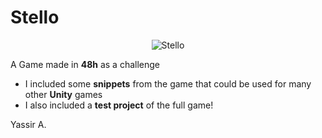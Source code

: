 # Stello

<p align="center">
  <img alt="Stello" src="https://github.com/Yassirr/Stello/blob/master/Project/icon.png" /><p/>

A Game made in **48h** as a challenge

* I included some **snippets** from the game that could be used for many other **Unity** games
* I also included a **test project** of the full game!

Yassir A.
